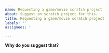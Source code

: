 ```yaml
---
name: Requesting a game/movie scratch project
about: Suggest an scratch project for this.
title: Requesting a game/movie scratch project
labels: ''
assignees: ''

---
```


**Why do you suggest that?**
